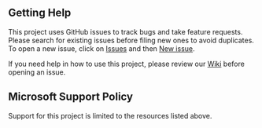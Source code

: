 ## Getting Help

This project uses GitHub issues to track bugs and take feature requests. Please 
search for existing issues before filing new ones to avoid duplicates. To
open a new issue, click on [Issues](https://github.com/microsoft/ApplicationInspector/issues)
and then [New issue](https://github.com/microsoft/ApplicationInspector/issues/new/choose).

If you need help in how to use this project, please review our [Wiki](https://github.com/microsoft/ApplicationInspector/wiki)
before opening an issue.

## Microsoft Support Policy

Support for this project is limited to the resources listed above.
